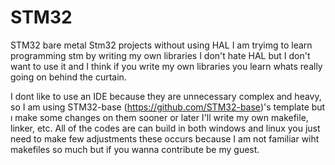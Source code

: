 # STM32
 STM32 bare metal
 Stm32 projects without using HAL
 I am tryimg to learn programming stm by writing my own libraries I don't hate HAL
 but I don't want to use it and I think if you write my own libraries you learn whats really
 going on behind the curtain.

I dont like to use an IDE because they are unnecessary complex and heavy,
so I am using STM32-base (https://github.com/STM32-base)'s template
but ı make some changes on them sooner or later I'll write my own makefile, linker, etc.
All of the codes are can build in both windows and linux you just need to make few adjustments
these occurs because I am not familiar wiht makefiles so much but if you wanna contribute be my guest.
